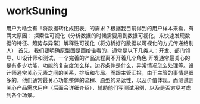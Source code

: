 # workSuning
  用户为啥会有「将数据转化成图表」的需求？根据我目前得到的用户样本来看，有两大原因：
探索性可视化（分析数据的时候需要用到数据可视化，来快速发现数据的特征、趋势与异常）解释性可视化（将分析好的数据以可视化的方式传递给别人）
  首先，我们要明确原型图是画给谁看的，通常是以下几类人：开发、部门领导、UI设计师和测试，一个完善的产品流程离不开着几个角色
  开发通常最关心的是有多少功能，功能的复杂度怎么样，边界条件是什么，异常情况怎么处理等。设计师通常关心元素之间的关系，排版和布局。而跟主管汇报，由于主管的事情是很多的，他们通常最关心功能整体的流程、原型的易读性，以及价值体现。而测试则关心产品需求用户（后面会详细介绍），辅助他们写测试用例，以及是否穷尽考虑到各个场景。
